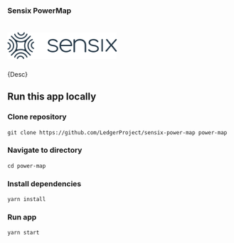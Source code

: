 

### Sensix PowerMap 

# <img height='60px' src='https://github.com/LedgerProject/sensix-power-map/blob/main/src/Components/Icons/logo.svg' />

{Desc}

## Run this app locally

### Clone repository
```
git clone https://github.com/LedgerProject/sensix-power-map power-map
```
### Navigate to directory
```
cd power-map
```
### Install dependencies
```
yarn install
```
### Run app
```
yarn start
```
